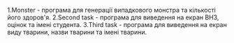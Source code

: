 1.Monster - програма для генерації випадкового монстра та кількості його здоров'я.
2.Second task - програма для виведення на екран ВНЗ, оцінок та імені студента.
3.Third task - програма для виведення на екран виду тварини, назви тварини та імені тварини.
